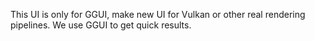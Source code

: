 This UI is only for GGUI, make new UI for Vulkan or other real rendering pipelines.
We use GGUI to get quick results.